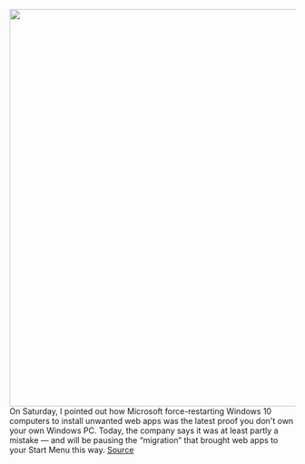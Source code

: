 <img src='https://cdn.vox-cdn.com/thumbor/hv_Wj-HWx0Zhg8HTlrP8lyV41K8=/0x0:2040x1361/1200x800/filters:focal(857x518:1183x844)/cdn.vox-cdn.com/uploads/chorus_image/image/67657628/mswindows2_2040.0.0.jpg' width='700px' /><br/>
On Saturday, I pointed out how Microsoft force-restarting Windows 10 computers to install unwanted web apps was the latest proof you don't own your own Windows PC. Today, the company says it was at least partly a mistake — and will be pausing the “migration” that brought web apps to your Start Menu this way.
<a href='https://www.theverge.com/2020/10/19/21524006/microsoft-pause-unsolicited-pwa-office-app-windows-10'> Source <a/>